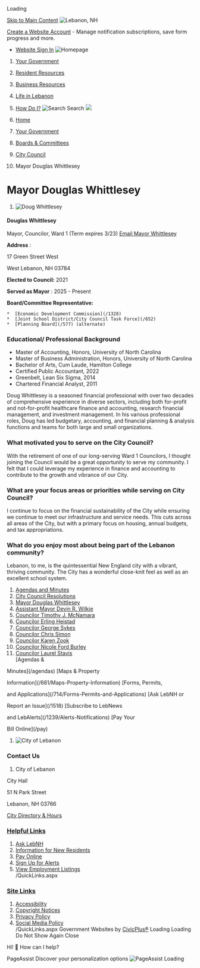  

Loading

  [Skip to Main Content](#cc0c438c27-1067-4c0c-847d-a6ecf1d336f3)   ![Lebanon, NH](https://lebanonnh.gov/ImageRepository/Document?documentID=11893)  

 [Create a Website Account](/MyAccount/ProfileCreate)  - Manage notification subscriptions, save form progress and more.    

 *  [Website Sign In](/MyAccount) 
  ![Homepage](https://lebanonnh.gov/ImageRepository/Document?documentID=12264)  

 1.  [Your Government](/27/Your-Government) 
 1.  [Resident Resources](/101/Resident-Resources) 
 1.  [Business Resources](/35/Business-Resources) 
 1.  [Life in Lebanon](/31/Life-in-Lebanon) 
 1.  [How Do I?](/9/How-Do-I) 
  ![Search](https://lebanonnh.gov/ImageRepository/Document?documentID=11895) Search  ![](https://lebanonnh.gov/ImageRepository/Document?documentID=12745)  

 1.  [Home](/) 
 1.  [Your Government](/27/Your-Government) 
 1.  [Boards & Committees](/245/Boards-Committees) 
 1.  [City Council](/337/City-Council) 
 1. Mayor Douglas Whittlesey

# Mayor Douglas Whittlesey

 1.  ![Doug Whittlesey](https://lebanonnh.gov/ImageRepository/Document?documentID=14113)    

#### Douglas Whittlesey   

 Mayor, Councilor, Ward 1 (Term expires 3/23)  [Email Mayor Whittlesey](mailto:doug.whittlesey@lebanonnh.gov)     

 __Address__ :   

17 Green Street West   

West Lebanon, NH 03784   

 __Elected to Council:__   2021   

 __Served as Mayor__ : 2025 - Present   

 __Board/Committee Representative:__    

    *  [Economic Development Commission](/1328) 
    *  [Joint School District/City Council Task Force](/652) 
    *  [Planning Board](/577) (alternate)    

### Educational/ Professional Background

 * Master of Accounting, Honors, University of North Carolina
 * Master of Business Administration, Honors, University of North Carolina
 * Bachelor of Arts, Cum Laude, Hamilton College
 * Certified Public Accountant, 2022
 * Greenbelt, Lean Six Sigma, 2014
 * Chartered Financial Analyst, 2011

Doug Whittlesey is a seasoned financial professional with over two decades of comprehensive experience in diverse sectors, including both for-profit and not-for-profit healthcare finance and accounting, research financial management, and investment management. In his various professional roles, Doug has led budgetary, accounting, and financial planning & analysis functions and teams for both large and small organizations.

###  What motivated you to serve on the City Council? 

 With the retirement of one of our long-serving Ward 1 Councilors, I thought joining the Council would be a great opportunity to serve my community. I felt that I could leverage my experience in finance and accounting to contribute to the growth and vibrance of our City. 

###  What are your focus areas or priorities while serving on City Council? 

I continue to focus on the financial sustainability of the City while ensuring we continue to meet our infrastructure and service needs. This cuts across all areas of the City, but with a primary focus on housing, annual budgets, and tax appropriations.

### What do you enjoy most about being part of the Lebanon community?

Lebanon, to me, is the quintessential New England city with a vibrant, thriving community. The City has a wonderful close-knit feel as well as an excellent school system.

 1.   [Agendas and Minutes](https://lebanonnh.portal.civicclerk.com/?category_id=26)  
 1.   [City Council Resolutions](/1836/City-Council-Resolutions)  
 1.   [Mayor Douglas Whittlesey](/1484/Mayor-Douglas-Whittlesey)  
 1.   [Assistant Mayor Devin R. Wilkie](/1483/Assistant-Mayor-Devin-R-Wilkie)  
 1.   [Councilor Timothy J. McNamara](/847/Councilor-Timothy-J-McNamara)  
 1.   [Councilor Erling Heistad](/850/Councilor-Erling-Heistad)  
 1.   [Councilor George Sykes](/1017/Councilor-George-Sykes)  
 1.   [Councilor Chris Simon](/844/Councilor-Chris-Simon)  
 1.   [Councilor Karen Zook](/1178/Councilor-Karen-Zook)  
 1.   [Councilor Nicole Ford Burley](/1855/Councilor-Nicole-Ford-Burley)  
 1.   [Councilor Laurel Stavis](/1856/Councilor-Laurel-Stavis)  
  [Agendas &

Minutes](/agendas)   [Maps & Property

Information](/661/Maps-Property-Information)   [Forms, Permits,

and Applications](/714/Forms-Permits-and-Applications)   [Ask LebNH or

Report an Issue](/1518)   [Subscribe to LebNews

and LebAlerts](/1239/Alerts-Notifications)   [Pay Your

Bill Online](/pay)  

 1.   ![City of Lebanon](https://lebanonnh.gov/ImageRepository/Document?documentID=11897)  

### Contact Us

 1.  City of Lebanon    

 City Hall    

 51 N Park Street    

 Lebanon, NH 03766    

  [City Directory & Hours](/directory.aspx)  

###  [Helpful Links](/QuickLinks.aspx?CID=31) 

 1.  [Ask LebNH](/ask)  
 1.  [Information for New Residents](/615/New-Residents-to-Lebanon)  
 1.  [Pay Online](/732)  
 1.  [Sign Up for Alerts](/subscribe)  
 1.  [View Employment Listings](/jobs.aspx)  
 /QuickLinks.aspx 

###  [Site Links](/QuickLinks.aspx?CID=32) 

 1.  [Accessibility](/Accessibility)  
 1.  [Copyright Notices](/site/copyright)  
 1.  [Privacy Policy](/privacy)  
 1.  [Social Media Policy](https://view.publitas.com/city-of-lebanon/socialmediapolicy)  
 /QuickLinks.aspx Government Websites by [CivicPlus®](https://connect.civicplus.com/referral)  Loading Loading Do Not Show Again Close 

Hi! 👋 How can I help?

 PageAssist Discover your personalization options  ![PageAssist Loading](https://cdn.monsido.com/page-assist/v2/assets/img/default-spinner.png)  